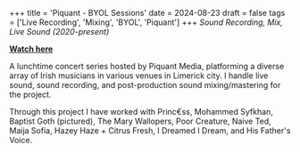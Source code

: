 +++
title = 'Piquant - BYOL Sessions'
date = 2024-08-23
draft = false
tags = ['Live Recording', 'Mixing', 'BYOL', 'Piquant']
+++
_Sound Recording, Mix, Live Sound (2020-present)_

[**Watch here**](https://www.youtube.com/playlist?list=PLPBB7Y3ucG_a25kG_H9mUadVi8PNPeI63)

A lunchtime concert series hosted by Piquant Media, platforming a diverse array of Irish musicians in various venues in Limerick city. I handle live sound, sound recording, and post-production sound mixing/mastering for the project.

Through this project I have worked with Princ€ss, Mohammed Syfkhan, Baptist Goth (pictured), The Mary Wallopers, Poor Creature, Naive Ted, Maija Sofia, Hazey Haze + Citrus Fresh, I Dreamed I Dream, and His Father's Voice.